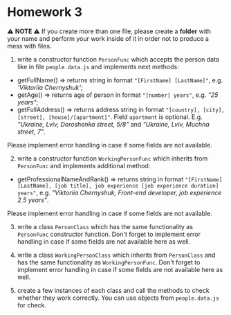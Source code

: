 # Homework 3

:warning: **NOTE** :warning: If you create more than one file, please create a **folder** with your name and perform your work inside of it in order not to produce a mess with files.

1. write a constructor function `PersonFunc` which accepts the person data like in file `people.data.js` and implements next methods:  
  - getFullName() => returns string in format `"[FirstName] [LastName]"`, e.g. _'Viktoriia Chernyshuk'_;
  - getAge() => returns age of person in format `"[number] years"`, e.g. _"25 years"_;
  - getFullAddress() => returns address string in format `"[country], [city], [street], [house]/[apartment]"`. Field `apartment` is optional. E.g. _"Ukraine, Lviv, Doroshenka street, 5/8"_ and _"Ukraine, Lviv, Muchna street, 7"_.

  Please implement error handling in case if some fields are not available.

2. write a constructor function `WorkingPersonFunc` which inherits from `PersonFunc` and implements additional method:  
  - getProfessionalNameAndRank() => returns string in format `"[FirstName] [LastName], [job title], job experience [job experience duration] years"`, e.g. _"Viktoriia Chernyshuk, Front-end developer, job experience 2.5 years"_.

  Please implement error handling in case if some fields are not available.

3. write a class `PersonClass` which has the same functionality as `PersonFunc` constructor function. Don't forget to implement error handling in case if some fields are not available here as well.

4. write a class `WorkingPersonClass` which inherits from `PersonClass` and has the same functionality as `WorkingPersonFunc`. Don't forget to implement error handling in case if some fields are not available here as well.

5. create a few instances of each class and call the methods to check whether they work correctly. You can use objects from `people.data.js` for check.
